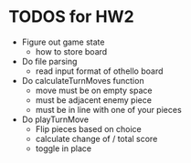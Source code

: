 # TODOS for HW2

- Figure out game state
  - how to store board
- Do file parsing
  - read input format of othello board
- Do calculateTurnMoves function
  - move must be on empty space
  - must be adjacent enemy piece
  - must be in line with one of your pieces
- Do playTurnMove
  - Flip pieces based on choice
  - calculate change of / total score
  - toggle in place
